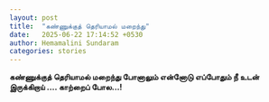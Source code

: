 ```yaml
---
layout: post
title:  "கண்ணுக்குத் தெரியாமல் மறைந்து"
date:   2025-06-22 17:14:52 +0530
author: Hemamalini Sundaram
categories: stories
---
```


**கண்ணுக்குத் தெரியாமல் மறைந்து போனாலும் என்னோடு எப்போதும் நீ உடன் இருக்கிறாய் ‌\....
காற்றைப் போல\...!**
